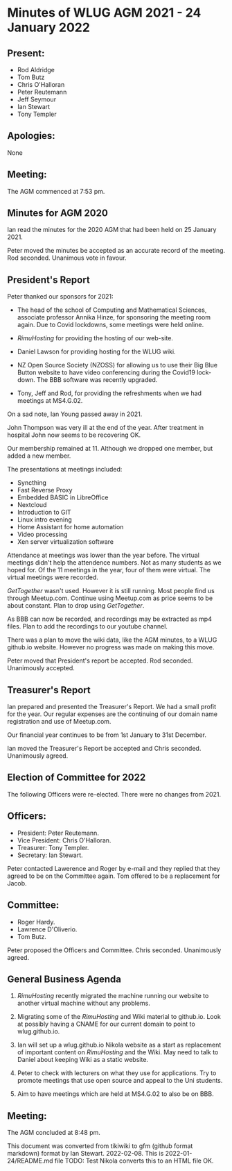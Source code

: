 # Minutes of WLUG AGM 2021 - 24 January 2022

## Present:

-   Rod Aldridge
-   Tom Butz
-   Chris O'Halloran
-   Peter Reutemann
-   Jeff Seymour
-   Ian Stewart
-   Tony Templer

## Apologies:

None

## Meeting:

The AGM commenced at 7:53 pm.

## Minutes for AGM 2020

Ian read the minutes for the 2020 AGM that had been held on 25 January
2021.

Peter moved the minutes be accepted as an accurate record of the
meeting. Rod seconded. Unanimous vote in favour.

## President's Report

Peter thanked our sponsors for 2021:

-   The head of the school of Computing and Mathematical Sciences,
    associate professor Annika Hinze, for sponsoring the meeting room
    again. Due to Covid lockdowns, some meetings were held online.

-   *RimuHosting* for providing the hosting of our web-site.

-   Daniel Lawson for providing hosting for the WLUG wiki.

-   NZ Open Source Society (NZOSS) for allowing us to use their Big Blue
    Button website to have video conferencing during the Covid19
    lock-down. The BBB software was recently upgraded.

-   Tony, Jeff and Rod, for providing the refreshments when we had
    meetings at MS4.G.02.

On a sad note, Ian Young passed away in 2021.

John Thompson was very ill at the end of the year. After treatment in
hospital John now seems to be recovering OK.

Our membership remained at 11. Although we dropped one member, but added
a new member.

The presentations at meetings included:

-   Syncthing
-   Fast Reverse Proxy
-   Embedded BASIC in LibreOffice
-   Nextcloud
-   Introduction to GIT
-   Linux intro evening
-   Home Assistant for home automation
-   Video processing
-   Xen server virtualization software

Attendance at meetings was lower than the year before. The virtual
meetings didn't help the attendence numbers. Not as many students as we
hoped for. Of the 11 meetings in the year, four of them were virtual.
The virtual meetings were recorded.

*GetTogether* wasn't used. However it is still running. Most people
find us through Meetup.com. Continue using Meetup.com as price seems to
be about constant. Plan to drop using *GetTogether*.

As BBB can now be recorded, and recordings may be extracted as mp4
files. Plan to add the recordings to our youtube channel.

There was a plan to move the wiki data, like the AGM minutes, to a WLUG
github.io website. However no progress was made on making this move.

Peter moved that President's report be accepted. Rod seconded.
Unanimously accepted.

## Treasurer's Report

Ian prepared and presented the Treasurer's Report. We had a small
profit for the year. Our regular expenses are the continuing of our
domain name registration and use of Meetup.com.

Our financial year continues to be from 1st January to 31st December.

Ian moved the Treasurer's Report be accepted and Chris seconded.
Unanimously agreed.

## Election of Committee for 2022

The following Officers were re-elected. There were no changes from 2021.

## Officers:

-   President: Peter Reutemann.
-   Vice President: Chris O'Halloran.
-   Treasurer: Tony Templer.
-   Secretary: Ian Stewart.

Peter contacted Lawerence and Roger by e-mail and they replied that they
agreed to be on the Committee again. Tom offered to be a replacement for
Jacob.

## Committee:

-   Roger Hardy.
-   Lawrence D'Oliverio.
-   Tom Butz.

Peter proposed the Officers and Committee. Chris seconded. Unanimously
agreed.

## General Business Agenda

1.  *RimuHosting* recently migrated the machine running our website to
    another virtual machine without any problems.

2.  Migrating some of the *RimuHosting* and Wiki material to github.io.
    Look at possibly having a CNAME for our current domain to point to
    wlug.github.io.

3.  Ian will set up a wlug.github.io Nikola website as a start as
    replacement of important content on *RimuHosting* and the Wiki. May
    need to talk to Daniel about keeping Wiki as a static website.

4.  Peter to check with lecturers on what they use for applications. Try
    to promote meetings that use open source and appeal to the Uni
    students.

5.  Aim to have meetings which are held at MS4.G.02 to also be on BBB.

## Meeting:

The AGM concluded at 8:48 pm.


This document was converted from tikiwiki to gfm (github format markdown) format by Ian Stewart. 2022-02-08.
This is 2022-01-24/README.md file
TODO: Test Nikola converts this to an HTML file OK.
